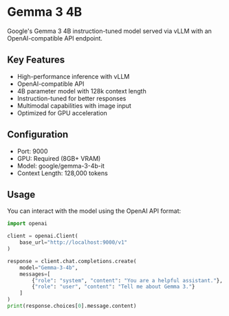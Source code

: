 # Gemma 3 4B

Google's Gemma 3 4B instruction-tuned model served via vLLM with an OpenAI-compatible API endpoint.

## Key Features
- High-performance inference with vLLM
- OpenAI-compatible API
- 4B parameter model with 128k context length
- Instruction-tuned for better responses
- Multimodal capabilities with image input
- Optimized for GPU acceleration

## Configuration
- Port: 9000
- GPU: Required (8GB+ VRAM)
- Model: google/gemma-3-4b-it
- Context Length: 128,000 tokens

## Usage
You can interact with the model using the OpenAI API format:
```python
import openai

client = openai.Client(
    base_url="http://localhost:9000/v1"
)

response = client.chat.completions.create(
    model="Gemma-3-4b",
    messages=[
        {"role": "system", "content": "You are a helpful assistant."},
        {"role": "user", "content": "Tell me about Gemma 3."}
    ]
)
print(response.choices[0].message.content)
``` 